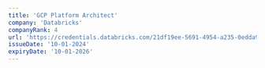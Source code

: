 ```yaml
---
title: 'GCP Platform Architect'
company: 'Databricks'
companyRank: 4
url: 'https://credentials.databricks.com/21df19ee-5691-4954-a235-0edda9f54f9f'
issueDate: '10-01-2024'
expiryDate: '10-01-2026'
---
```

